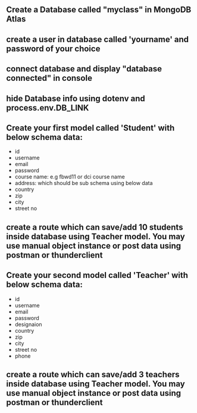 ## Create a Database called "myclass" in MongoDB Atlas
## create a user in database called 'yourname' and password of your choice
## connect database and display "database connected" in console
## hide Database info using dotenv and process.env.DB_LINK
## Create your first model called 'Student' with below schema data:
- id
- username
- email
- password
- course name: e.g fbwd11 or dci course name
- address: which should be sub schema using below data
- country
- zip
- city
- street no

## create a route which can save/add 10 students inside database using Teacher model. You may use manual object instance or post data using postman or thunderclient 

## Create your second model called 'Teacher' with below schema data:
- id
- username
- email
- password
- designaion
- country
- zip
- city
- street no
- phone

## create a route which can save/add 3 teachers inside database using Teacher model. You may use manual object instance or post data using postman or thunderclient 


